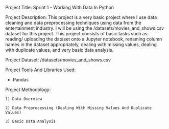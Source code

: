 Project Title: Sprint 1 - Working With Data In Python 

Project Description:  This project is a very basic project where I use data cleaning and data preprocessing techniques
using data from the entertainment industry.  I will be using the /datasets/movies_and_shows.csv dataset for this project.
This project consists of basic tasks such as: reading/ uploading the dataset onto a Jupyter notebook, renaming column
names in the dataset appropriately, dealing with missing values, dealing with duplicate values, and very basic data analysis.

Project Dataset: /datasets/movies_and_shows.csv 

Project Tools And Libraries Used:

* Pandas

Project Methodology:

    1) Data Overview
    
    2) Data Preprocessing (Dealing With Missing Values And Duplicate Values)
    
    3) Basic Data Analysis
